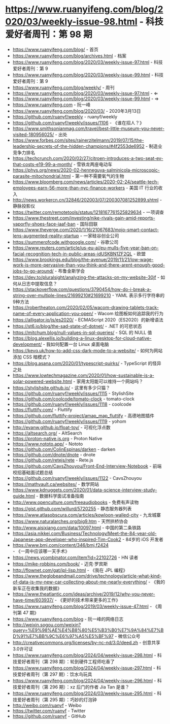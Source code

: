 # https://www.ruanyifeng.com/blog/2020/03/weekly-issue-98.html - 科技爱好者周刊：第 98 期

- https://www.ruanyifeng.com/blog/ - 首页
- https://www.ruanyifeng.com/blog/archives.html - 档案
- https://www.ruanyifeng.com/blog/2020/03/weekly-issue-97.html - 科技爱好者周刊：第 9
- https://www.ruanyifeng.com/blog/2020/03/weekly-issue-99.html - 科技爱好者周刊：第 9
- https://www.ruanyifeng.com/blog/weekly/ - 周刊
- https://www.ruanyifeng.com/blog/2020/03/weekly-issue-97.html - ⇐
- https://www.ruanyifeng.com/blog/2020/03/weekly-issue-99.html - ⇒
- https://www.ruanyifeng.com - 阮一峰
- https://www.ruanyifeng.com/blog/2020/03/ - 2020年3月13日
- https://github.com/ruanyf/weekly - ruanyf/weekly
- https://github.com/ruanyf/weekly/issues/1106 - 《谁在招人？》
- https://www.smithsonianmag.com/travel/best-little-museum-you-never-visited-180956025/ - 出处
- https://www.forbes.com/sites/rainerzitelmann/2019/07/15/the-leadership-secrets-of-the-hidden-champions/#4f2553de6952 - 制造业竞争力排名
- https://techcrunch.com/2020/02/27/citroen-introduces-a-two-seat-ev-that-costs-e19-99-a-month/ - 雪铁龙两座电动车
- https://phys.org/news/2020-02-henneguya-salminicola-microscopic-parasite-mitochondrial.html - 第一种不需要氧气的生物
- https://www.bloomberg.com/news/articles/2020-02-24/seattle-tech-employees-earn-56-more-than-nyc-finance-workers - 美国 IT 行业的收入
- http://news.workercn.cn/32846/202003/07/200307081252899.shtml - 静脉投影仪
- https://twitter.com/remotetools/status/1218167761525829634 - 一项调查
- https://www.thestreet.com/investing/nike-rivals-gain-amid-reports-vaporfly-shoes-face-iaaf-ban - 国际田联
- https://www.theverge.com/2020/1/16/21067683/mojo-smart-contact-lens-augmented-reality-startup - 一家硅谷创业公司
- https://summerofcode.withgoogle.com/ - 谷歌公司
- https://www.reuters.com/article/us-eu-ai/eu-mulls-five-year-ban-on-facial-recognition-tech-in-public-areas-idUSKBN1ZF2QL - 欧盟
- https://www.brookings.edu/blog/the-avenue/2019/11/21/low-wage-work-is-more-pervasive-than-you-think-and-there-arent-enough-good-jobs-to-go-around/ - 布鲁金斯学会
- https://dev.to/pluralsight/analyzing-the-attacks-on-my-website-30jf - 如何从日志中提取信息？
- https://stackoverflow.com/questions/3790454/how-do-i-break-a-string-over-multiple-lines/21699210#21699210 - YAML 表示多行字符串的9种方法
- https://robertheaton.com/2020/02/05/wacom-drawing-tablets-track-name-of-every-application-you-open/ - Wacom 绘图板如何追踪我的行为
- https://alligator.io/js/es2020/ - ECMAScript 2020（ES2020）的新增语法
- https://st6.io/blog/the-sad-state-of-dotnet/ - .NET 的可悲状态
- https://mitchum.blog/null-values-in-sql-queries/ - SQL 的 NULL 值
- https://blog.alexellis.io/building-a-linux-desktop-for-cloud-native-development/ - 我如何配置一台 Linux 桌面电脑
- https://kevq.uk/how-to-add-css-dark-mode-to-a-website/ - 如何为网站添加 CSS 暗模式？
- https://blog.asana.com/2020/01/typescript-quirks/ - TypeScript 的怪异之处
- https://www.lowtechmagazine.com/2020/01/how-sustainable-is-a-solar-powered-website.html - 家用太阳能可以维持一个网站吗？
- https://stylishsite.github.io/ - 这里有多少只猫？
- https://github.com/ruanyf/weekly/issues/1115 - StylishSite
- https://github.com/coolcode/tomato-clock - tomato-clock
- https://github.com/ruanyf/weekly/issues/1118 - coolcode
- https://fluttify.com/ - Fluttify
- https://github.com/fluttify-project/amap_map_fluttify - 高德地图插件
- https://github.com/ruanyf/weekly/issues/1119 - yohom
- http://evanw.github.io/float-toy/ - 可视化浮点数
- https://altsearch.org/ - AltSearch
- https://proton-native.js.org - Proton Native
- https://www.nototo.app/ - Nototo
- https://github.com/ColinEspinas/darken - darken
- https://github.com/dnote/dnote - dnote
- https://github.com/retejs/rete - Rete.js
- https://github.com/CavsZhouyou/Front-End-Interview-Notebook - 前端校招基础面试题总结
- https://github.com/ruanyf/weekly/issues/1122 - CavsZhouyou
- https://mathvault.ca/websites/ - 数学网站
- https://www.kdnuggets.com/2020/01/data-science-interview-study-guide.html - 数据科学面试准备指南
- http://www.openculture.com/freeaudiobooks - 免费有声读物
- https://gist.github.com/willurd/5720255 - 静态服务器列表
- https://www.atlasobscura.com/articles/kowloon-walled-city - 九龙城寨
- https://www.naturalarches.org/big9.htm - 天然拱桥协会
- http://www.aisixiang.com/data/10097.html - 中国的第二条铁路
- https://asia.nikkei.com/Business/Technology/Meet-the-84-year-old-Japanese-app-developer-who-inspired-Tim-Cook2 - 84岁的 iOS 开发者
- https://www.bmj.com/content/346/bmj.f2424 - 《一周中应该哪一天手术》
- https://news.ycombinator.com/item?id=22102726 - HN 读者
- https://mike-robbins.com/book/ - 迈克·罗宾斯
- http://flownet.com/gat/jpl-lisp.html - 《我在 JPL 编程》
- https://www.theglobeandmail.com/drive/technology/article-what-kind-of-data-is-my-new-car-collecting-about-me-nearly-everything/ - 《我的新车正在收集我的数据》
- https://www.theatlantic.com/ideas/archive/2019/12/why-you-never-have-time/603937/ - 《更好的技术带来更多的工作》
- https://www.ruanyifeng.com/blog/2019/03/weekly-issue-47.html - 《周刊第 47 期》
- https://www.ruanyifeng.com/blog - 阮一峰的网络日志
- http://weixin.sogou.com/weixin?query=%E9%98%AE%E4%B8%80%E5%B3%B0%E7%9A%84%E7%BD%91%E7%BB%9C%E6%97%A5%E5%BF%97 - 微信公众号
- http://creativecommons.org/licenses/by-nc-nd/3.0/deed.zh - 创意共享3.0许可证
- https://www.ruanyifeng.com/blog/2024/04/weekly-issue-298.html - 科技爱好者周刊（第 298 期）：轮到硬件工程师吃香了
- https://www.ruanyifeng.com/blog/2024/04/weekly-issue-297.html - 科技爱好者周刊（第 297 期）：饮水鸟玩具
- https://www.ruanyifeng.com/blog/2024/04/weekly-issue-296.html - 科技爱好者周刊（第 296 期）：xz 后门的作者 Jia Tan 是谁？
- https://www.ruanyifeng.com/blog/2024/03/weekly-issue-295.html - 科技爱好者周刊（第 295 期）：巧妙的灯泡钟
- http://weibo.com/ruanyf - Weibo
- https://twitter.com/ruanyf - Twitter
- https://github.com/ruanyf - GitHub